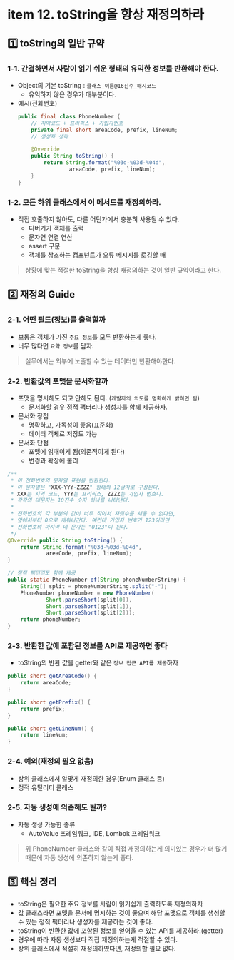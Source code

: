 # item 12. toString을 항상 재정의하라 

## 1️⃣ toString의 일반 규약

### 1-1. 간결하면서 사람이 읽기 쉬운 형태의 유익한 정보를 반환해야 한다.

- Object의 기본 toString : `클래스_이름@16진수_해시코드`
    - 유익하지 않은 경우가 대부분이다.
- 예시(전화번호)
    ```java
    public final class PhoneNumber {
        // 지역코드 + 프리픽스 + 가입자번호
        private final short areaCode, prefix, lineNum;
        // 생성자 생략
    
        @Override
        public String toString() {
            return String.format("%03d-%03d-%04d",
                    areaCode, prefix, lineNum);
        }
    }
    ```

### 1-2. 모든 하위 클래스에서 이 메서드를 재정의하라.

- 직접 호출하지 않아도, 다른 어딘가에서 충분히 사용될 수 있다.
    - 디버거가 객체를 출력
    - 문자연 연결 연산
    - assert 구문
    - 객체를 참조하는 컴포넌트가 오류 메시지를 로깅할 때

> 상황에 맞는 적절한 toString을 항상 재정의하는 것이 일반 규약이라고 한다.


## 2️⃣ 재정의 Guide

### 2-1. 어떤 필드(정보)를 출력할까

- 보통은 객체가 가진 `주요 정보`를 모두 반환하는게 좋다.
- 너무 많다면 `요약 정보`를 담자.

> 실무에서는 외부에 노출할 수 있는 데이터만 반환해야한다.

### 2-2. 반환값의 포맷을 문서화할까

- 포맷을 명시해도 되고 안해도 된다. (`개발자의 의도를 명확하게 밝히면 됨`)
    - 문서화할 경우 정적 팩터리나 생성자를 함께 제공하자.
- 문서화 장점
    - 명확하고, 가독성이 좋음(표준화)
    - 데이터 객체로 저장도 가능
- 문서화 단점
    - 포맷에 얽매이게 됨(의존적이게 된다)
    - 변경과 확장에 불리

```java
/**
 * 이 전화번호의 문자열 표현을 반환한다.
 * 이 문자열은 "XXX-YYY-ZZZZ" 형태의 12글자로 구성된다.
 * XXX는 지역 코드, YYY는 프리픽스, ZZZZ는 가입자 번호다.
 * 각각의 대문자는 10진수 숫자 하나를 나타낸다.
 *
 * 전화번호의 각 부분의 값이 너무 작아서 자릿수를 채울 수 없다면,
 * 앞에서부터 0으로 채워나간다. 예컨대 가입자 번호가 123이라면
 * 전화번호의 마지막 네 문자는 "0123"이 된다.
 */
@Override public String toString() {
    return String.format("%03d-%03d-%04d",
            areaCode, prefix, lineNum);
}

// 정적 팩터리도 함께 제공
public static PhoneNumber of(String phoneNumberString) {
    String[] split = phoneNumberString.split("-");
    PhoneNumber phoneNumber = new PhoneNumber(
            Short.parseShort(split[0]),
            Short.parseShort(split[1]),
            Short.parseShort(split[2]));
    return phoneNumber;
}
```

### 2-3. 반환한 값에 포함된 정보를 API로 제공하면 좋다

- toString의 반환 값을 getter와 같은 `정보 접근 API를 제공`하자

```java
public short getAreaCode() {
    return areaCode;
}

public short getPrefix() {
    return prefix;
}

public short getLineNum() {
    return lineNum;
}
```

### 2-4. 예외(재정의 필요 없음)

- 상위 클래스에서 알맞게 재정의한 경우(Enum 클래스 등)
- 정적 유틸리티 클래스

### 2-5. 자동 생성에 의존해도 될까?

- 자동 생성 가능한 종류
    - AutoValue 프레임워크, IDE, Lombok 프레임워크

> 위 PhoneNumber 클래스와 같이 직접 재정의하는게 의미있는 경우가 더 많기 때문에 자동 생성에 의존하지 않는게 좋다.

## 3️⃣ 핵심 정리

- toString은 필요한 주요 정보를 사람이 읽기쉽게 출력하도록 재정의하자
- 값 클래스라면 포맷을 문서에 명시하는 것이 좋으며 해당 포맷으로 객체를 생성할 수 있는 정적 팩터리나 생성자를 제공하는 것이 좋다.
- toString이 반환한 값에 포함된 정보를 얻어올 수 있는 API를 제공하라.(getter)
- 경우에 따라 자동 생성보다 직접 재정의하는게 적절할 수 있다.
- 상위 클래스에서 적절히 재정의하였다면, 재정의할 필요 없다.